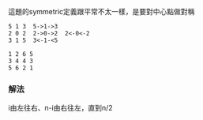 這題的symmetric定義跟平常不太一樣，是要對中心點做對稱
```
5 1 3  5->1->3
2 0 2  2->0->2  2<-0<-2
3 1 5  3<-1-<5
```
```
1 2 6 5
3 4 4 3
5 6 2 1
```
### 解法 
i由左往右、n-i由右往左，直到n/2

